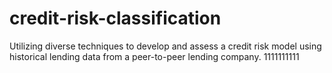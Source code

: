 # credit-risk-classification
Utilizing diverse techniques to develop and assess a credit risk model using historical lending data from a peer-to-peer lending company.
1111111111
